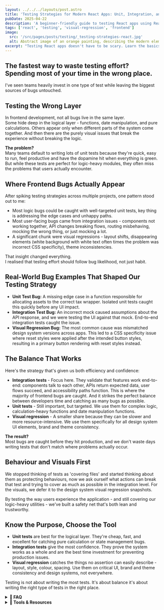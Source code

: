 ```yaml
---
layout: ../../../layouts/post.astro
title: 'Testing Strategies for Modern React Apps: Unit, Integration, and Visual Regression'
pubDate: 2025-04-22
description: 'A beginner-friendly guide to testing React apps using React Testing Library, Playwright, focusing on maintainable and reliable tests.'
tags: ['react', 'testing', 'visual-regression', 'frontend']
image:
  src: '/src/pages/posts/testing/_testing-strategies-react.jpg'
  alt: Abstract image of an orange painting, describing the modern element in the strategies for modern react apps
excerpt: "Testing React apps doesn't have to be scary. Learn the basics of unit, integration, and visual regression testing with popular tools."
---
```


## The fastest way to waste testing effort? Spending most of your time in the wrong place.

I've seen teams heavily invest in one type of test while leaving the biggest sources of bugs untouched.

## Testing the Wrong Layer

In frontend development, not all bugs live in the same layer.  
Some hide deep in the logical layer - functions, date manipulation, and pure calculations. Others appear only when different parts of the system come together. And then there are the purely visual issues that break the experience without breaking the logic.

**The problem?**  
Many teams default to writing lots of unit tests because they're quick, easy to run, feel productive and have the dopamine hit when everything is green. But while these tests are perfect for logic-heavy modules, they often miss the problems that users actually encounter.

## Where Frontend Bugs Actually Appear

After spiking testing strategies across multiple projects, one pattern stood out to me:

- Most logic bugs could be caught with well-targeted unit tests, key thing is addressing the edge cases and unhappy paths.
- Most user-facing bugs came from integration issues - components not working together, API changes breaking flows, routing misbehaving, mocking the wrong thing, or just mocking a lot.
- A significant chunk were visual regressions - layout shifts, disappearing elements (white background with white text often times the problem was incorrect CSS specificity), theme inconsistencies.

That insight changed everything.  
I realised that testing effort should follow bug likelihood, not just habit.

## Real-World Bug Examples That Shaped Our Testing Strategy

- **Unit Test Bug:** A missing edge case in a function responsible for allocating assets to the correct tax wrapper. Isolated unit tests caught this quickly before any UI impact.
- **Integration Test Bug:** An incorrect mock caused assumptions about the API response, and we were testing the UI against that mock. End-to-end integration tests caught the issue.
- **Visual Regression Bug:** The most common cause was mismatched design system versions across apps. This led to a CSS specificity issue where reset styles were applied after the intended button styles, resulting in a primary button rendering with reset styles instead.

## The Balance That Works

Here's the strategy that's given us both efficiency and confidence:

- **Integration tests** - Focus here. They validate that features work end-to-end: components talk to each other, APIs return expected data, user flows succeed, and accessibility paths function. This is where the majority of frontend bugs are caught. And it strikes the perfect balance between developers time and catching as many bugs as possible.
- **Unit tests** - Still important, but targeted. We use them for complex logic, calculation-heavy functions and date manipulation functions.
- **Visual regression** - A smaller share because they can be slower and more resource-intensive. We use them specifically for all design system UI elements, brand and theme consistency.

**The result?**  
Most bugs are caught before they hit production, and we don't waste days writing tests that don't match where problems actually occur.

## Behaviour and Visuals First

We stopped thinking of tests as 'covering files' and started thinking about them as protecting behaviours, now we ask ourself what actions can break that test and trying to cover as much as possible in the integration level. For the visuals, we defer it to the design system visual regression snapshots.

By testing the way users experience the application - and still covering our logic-heavy utilities - we've built a safety net that's both lean and trustworthy.

## Know the Purpose, Choose the Tool

- **Unit tests** are best for the logical layer. They're cheap, fast, and excellent for catching pure calculation or state management bugs.
- **Integration tests** give the most confidence. They prove the system works as a whole and are the best time investment for preventing production issues.
- **Visual regression** catches the things no assertion can easily describe - layout, style, colour, spacing. Use them on critical UI, brand and theme consistency and design systems, not everywhere.

Testing is not about writing the most tests. It's about balance it's about writing the right type of tests in the right place.

<details>  
<summary><strong>📖 FAQ</strong></summary>

**Shouldn't we just test everything with integration tests?**  
Not quite - you get a faster feedback loop, and it's easier to validate with isolated unit tests if a logical test works as intended. Often times the integration tests are mocked, so you don't really get the real end-to-end experience. Integration tests shine when verifying flows, form submissions and user interactions.

**Why not do more visual regression?**  
They're powerful, but slow and expensive to run. Use them where visual consistency matters most.

</details>

<details>  
<summary><strong>🧰 Tools & Resources</strong></summary>

- [React Testing Library](https://testing-library.com/docs/react-testing-library/intro/) - For integration testing
- [The Testing Trophy](https://kentcdodds.com/blog/the-testing-trophy-and-testing-classifications) - Balancing test types

</details>
